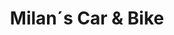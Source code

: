 ---
title: "Milan´s Car & Bike"
url: /st-jakob-im-rosental/milan-s-car-und-bike/
shop: Autowerkstatt
---